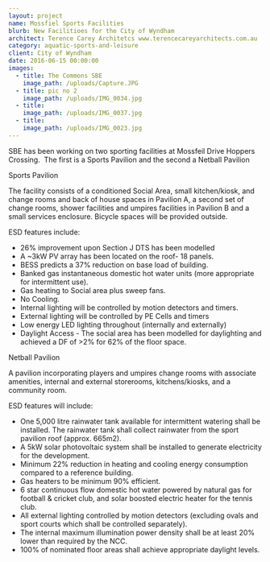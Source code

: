 ```yaml
---
layout: project
name: Mossfiel Sports Facilities
blurb: New Facilitioes for the City of Wyndham
architect: Terence Carey Architetcs www.terencecareyarchitects.com.au
category: aquatic-sports-and-leisure
client: City of Wyndham
date: 2016-06-15 00:00:00
images:
  - title: The Commons SBE
    image_path: /uploads/Capture.JPG
  - title: pic no 2
    image_path: /uploads/IMG_0034.jpg
  - title:
    image_path: /uploads/IMG_0037.jpg
  - title:
    image_path: /uploads/IMG_0023.jpg
---
```



SBE has been working on two sporting facilities at Mossfeil Drive Hoppers Crossing.  The first is a Sports Pavilion and the second a Netball Pavilion

Sports Pavilion

The facility consists of a conditioned Social Area, small kitchen/kiosk, and change rooms and back of house spaces in Pavilion A, a second set of change rooms, shower facilities and umpires facilities in Pavilion B and a small services enclosure. Bicycle spaces will be provided outside.

ESD features include:

* 26% improvement upon Section J DTS has been modelled
* A ~3kW PV array has been located on the roof- 18 panels.
* BESS predicts a 37% reduction on base load of building.
* Banked gas instantaneous domestic hot water units (more appropriate for intermittent use).
* Gas heating to Social area plus sweep fans.
* No Cooling.
* Internal lighting will be controlled by motion detectors and timers.
* External lighting will be controlled by PE Cells and timers
* Low energy LED lighting throughout (internally and externally)
* Daylight Access - The social area has been modelled for daylighting and achieved a DF of &gt;2% for 62% of the floor space.

Netball Pavilion

A pavilion incorporating players and umpires change rooms with associate amenities, internal and external storerooms, kitchens/kiosks, and a community room.

ESD features will include:

* One 5,000 litre rainwater tank available for intermittent watering shall be installed. The rainwater tank shall collect rainwater from the sport pavilion roof (approx. 665m2).
* A 5kW solar photovoltaic system shall be installed to generate electricity for the development.
* Minimum 22% reduction in heating and cooling energy consumption compared to a reference building.
* Gas heaters to be minimum 90% efficient.
* 6 star continuous flow domestic hot water powered by natural gas for football & cricket club, and solar boosted electric heater for the tennis club.
* All external lighting controlled by motion detectors (excluding ovals and sport courts which shall be controlled separately).
* The internal maximum illumination power density shall be at least 20% lower than required by the NCC.
* 100% of nominated floor areas shall achieve appropriate daylight levels.